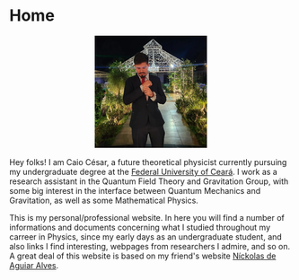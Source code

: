 # Home

<div align="center">
  <img src="/perfil.png" alt="Níck's profile picture">
</div>

Hey folks! I am Caio César, a future theoretical physicist currently pursuing my undergraduate degree at the [Federal University of Ceará](http://fisica.ufc.br/). I work as a research assistant in the Quantum Field Theory and Gravitation Group, with some big interest in the interface between Quantum Mechanics and Gravitation, as well as some Mathematical Physics.  

This is my personal/professional website. In here you will find a number of informations and documents concerning what I studied throughout my carreer in Physics, since my early days as an undergraduate student, and also links I find interesting, webpages from researchers I admire, and so on. A great deal of this website is based on my friend's website [Níckolas de Aguiar Alves](https://alves-nickolas.github.io/).
